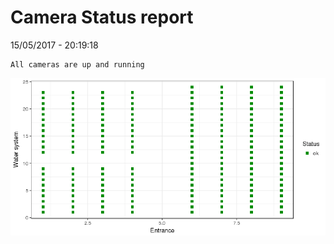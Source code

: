 Camera Status report
================
15/05/2017 - 20:19:18

    All cameras are up and running

![](camreport_files/figure-markdown_github/unnamed-chunk-2-1.png)
